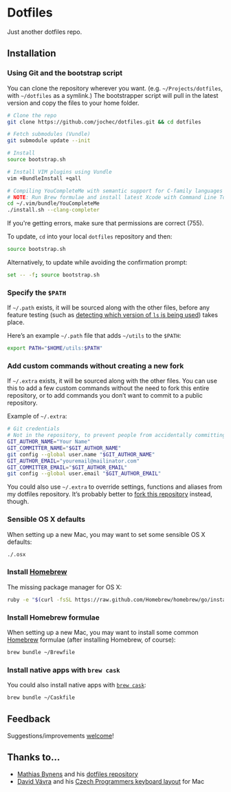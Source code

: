 # Dotfiles

Just another dotfiles repo.

## Installation

### Using Git and the bootstrap script

You can clone the repository wherever you want. (e.g. `~/Projects/dotfiles`, with `~/dotfiles` as a symlink.) The bootstrapper script will pull in the latest version and copy the files to your home folder.

```bash
# Clone the repo
git clone https://github.com/jochec/dotfiles.git && cd dotfiles

# Fetch submodules (Vundle)
git submodule update --init

# Install
source bootstrap.sh

# Install VIM plugins using Vundle
vim +BundleInstall +qall

# Compiling YouCompleteMe with semantic support for C-family languages
# NOTE: Run Brew formulae and install latest Xcode with Command Line Tools before doing this
cd ~/.vim/bundle/YouCompleteMe
./install.sh --clang-completer
```
If you're getting errors, make sure that permissions are correct (755).

To update, `cd` into your local `dotfiles` repository and then:

```bash
source bootstrap.sh
```

Alternatively, to update while avoiding the confirmation prompt:

```bash
set -- -f; source bootstrap.sh
```

### Specify the `$PATH`

If `~/.path` exists, it will be sourced along with the other files, before any feature testing (such as [detecting which version of `ls` is being used](https://github.com/mathiasbynens/dotfiles/blob/aff769fd75225d8f2e481185a71d5e05b76002dc/.aliases#L21-26)) takes place.

Here’s an example `~/.path` file that adds `~/utils` to the `$PATH`:

```bash
export PATH="$HOME/utils:$PATH"
```

### Add custom commands without creating a new fork

If `~/.extra` exists, it will be sourced along with the other files. You can use this to add a few custom commands without the need to fork this entire repository, or to add commands you don’t want to commit to a public repository.

Example of `~/.extra`:

```bash
# Git credentials
# Not in the repository, to prevent people from accidentally committing under my name
GIT_AUTHOR_NAME="Your Name"
GIT_COMMITTER_NAME="$GIT_AUTHOR_NAME"
git config --global user.name "$GIT_AUTHOR_NAME"
GIT_AUTHOR_EMAIL="youremail@mailinator.com"
GIT_COMMITTER_EMAIL="$GIT_AUTHOR_EMAIL"
git config --global user.email "$GIT_AUTHOR_EMAIL"
```

You could also use `~/.extra` to override settings, functions and aliases from my dotfiles repository. It’s probably better to [fork this repository](https://github.com/jochec/dotfiles/fork) instead, though.

### Sensible OS X defaults

When setting up a new Mac, you may want to set some sensible OS X defaults:

```bash
./.osx
```

### Install [Homebrew](http://brew.sh/)

The missing package manager for OS X:

```bash
ruby -e "$(curl -fsSL https://raw.github.com/Homebrew/homebrew/go/install)"
```

### Install Homebrew formulae

When setting up a new Mac, you may want to install some common [Homebrew](http://brew.sh/) formulae (after installing Homebrew, of course):

```bash
brew bundle ~/Brewfile
```

### Install native apps with `brew cask`

You could also install native apps with [`brew cask`](https://github.com/phinze/homebrew-cask):

```bash
brew bundle ~/Caskfile
```

## Feedback

Suggestions/improvements
[welcome](https://github.com/jochec/dotfiles/issues)!

## Thanks to…

* [Mathias Bynens](http://mathiasbynens.be/) and his [dotfiles repository](https://github.com/mathiasbynens/dotfiles)
* [David Vávra](http://www.destil.cz/) and his [Czech Programmers keyboard layout](http://blog.destil.cz/2012/10/ceska-programatorska-klavesnice-pro-mac.html) for Mac
